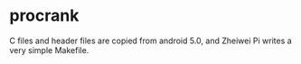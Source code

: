 # procrank
C files and header files are copied from android 5.0, and Zheiwei Pi writes a very simple Makefile.
